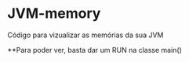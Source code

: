 # JVM-memory
Código para vizualizar as memórias da sua JVM

**Para poder ver, basta dar um RUN na classe main()
